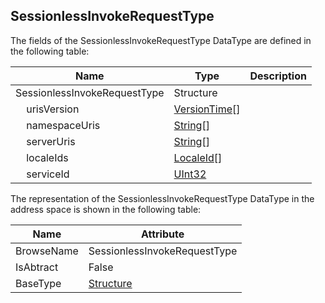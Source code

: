 <!-- datatype -->
## SessionlessInvokeRequestType
<!-- end of description -->
The fields of the SessionlessInvokeRequestType DataType are defined in the following table:  

|Name|Type|Description|
|---|---|---|
|SessionlessInvokeRequestType|Structure||
|&nbsp;&nbsp;&nbsp;&nbsp;urisVersion|[VersionTime](../../../Part4/DataTypes/VersionTime/readme.md)[]||
|&nbsp;&nbsp;&nbsp;&nbsp;namespaceUris|[String](../../../Part3/DataTypes/String/readme.md)[]||
|&nbsp;&nbsp;&nbsp;&nbsp;serverUris|[String](../../../Part3/DataTypes/String/readme.md)[]||
|&nbsp;&nbsp;&nbsp;&nbsp;localeIds|[LocaleId](../../../Part3/DataTypes/LocaleId/readme.md)[]||
|&nbsp;&nbsp;&nbsp;&nbsp;serviceId|[UInt32](../../../Part3/DataTypes/UInt32/readme.md)||

The representation of the SessionlessInvokeRequestType DataType in the address space is shown in the following table:  

|Name|Attribute|
|---|---|
|BrowseName|SessionlessInvokeRequestType|
|IsAbtract|False|
|BaseType|[Structure](../../../Part3/DataTypes/Structure/readme.md)|

